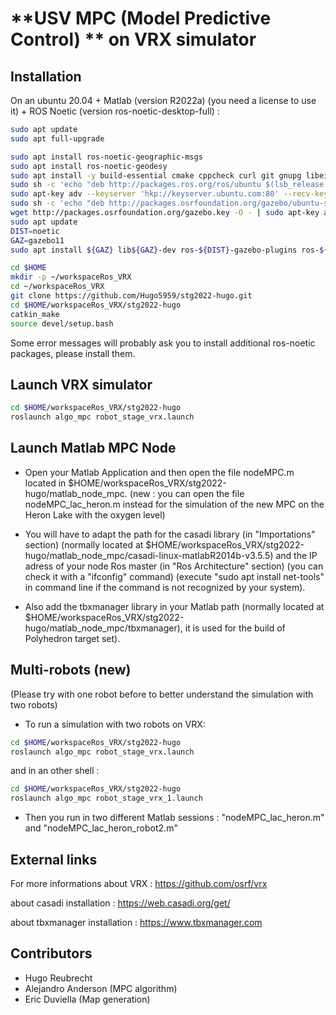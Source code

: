 # **USV MPC (Model Predictive Control) ** on VRX simulator


## Installation


On an ubuntu 20.04 + Matlab (version R2022a) (you need a license to use it) + ROS Noetic (version ros-noetic-desktop-full) :

``` bash
sudo apt update
sudo apt full-upgrade
```


``` bash
sudo apt install ros-noetic-geographic-msgs
sudo apt install ros-noetic-geodesy
sudo apt install -y build-essential cmake cppcheck curl git gnupg libeigen3-dev libgles2-mesa-dev lsb-release pkg-config protobuf-compiler qtbase5-dev python3-dbg python3-pip python3-venv ruby software-properties-common wget 
sudo sh -c 'echo "deb http://packages.ros.org/ros/ubuntu $(lsb_release -sc) main" > /etc/apt/sources.list.d/ros-latest.list'
sudo apt-key adv --keyserver 'hkp://keyserver.ubuntu.com:80' --recv-key C1CF6E31E6BADE8868B172B4F42ED6FBAB17C654
sudo sh -c 'echo "deb http://packages.osrfoundation.org/gazebo/ubuntu-stable `lsb_release -cs` main" > /etc/apt/sources.list.d/gazebo-stable.list'
wget http://packages.osrfoundation.org/gazebo.key -O - | sudo apt-key add -
sudo apt update
DIST=noetic
GAZ=gazebo11
sudo apt install ${GAZ} lib${GAZ}-dev ros-${DIST}-gazebo-plugins ros-${DIST}-gazebo-ros ros-${DIST}-hector-gazebo-plugins ros-${DIST}-joy ros-${DIST}-joy-teleop ros-${DIST}-key-teleop ros-${DIST}-robot-localization ros-${DIST}-robot-state-publisher ros-${DIST}-joint-state-publisher ros-${DIST}-rviz ros-${DIST}-ros-base ros-${DIST}-teleop-tools ros-${DIST}-teleop-twist-keyboard ros-${DIST}-velodyne-simulator ros-${DIST}-xacro ros-${DIST}-rqt ros-${DIST}-rqt-common-plugins
```


``` bash
cd $HOME
mkdir -p ~/workspaceRos_VRX
cd ~/workspaceRos_VRX
git clone https://github.com/Hugo5959/stg2022-hugo.git
cd $HOME/workspaceRos_VRX/stg2022-hugo
catkin_make
source devel/setup.bash
```
Some error messages will probably ask you to install additional ros-noetic packages, please install them.


## Launch VRX simulator

```bash
cd $HOME/workspaceRos_VRX/stg2022-hugo
roslaunch algo_mpc robot_stage_vrx.launch
```

## Launch Matlab MPC Node

- Open your Matlab Application and then open the file nodeMPC.m located in $HOME/workspaceRos_VRX/stg2022-hugo/matlab_node_mpc.
(new : you can open the file nodeMPC_lac_heron.m instead for the simulation of the new MPC on the Heron Lake with the oxygen level)

- You will have to adapt the path for the casadi library (in "Importations" section) (normally located at $HOME/workspaceRos_VRX/stg2022-hugo/matlab_node_mpc/casadi-linux-matlabR2014b-v3.5.5)  and the IP adress of your node Ros master (in "Ros Architecture" section) (you can check it with a "ifconfig" command) (execute "sudo apt install net-tools" in command line if the command is not recognized by your system).

- Also add the tbxmanager library in your Matlab path (normally located at $HOME/workspaceRos_VRX/stg2022-hugo/matlab_node_mpc/tbxmanager), it is used for the build of Polyhedron target set).

## Multi-robots (new)

(Please try with one robot before to better understand the simulation with two robots)

- To run a simulation with two robots on VRX:

```bash
cd $HOME/workspaceRos_VRX/stg2022-hugo
roslaunch algo_mpc robot_stage_vrx.launch
```
and in an other shell : 

```bash
cd $HOME/workspaceRos_VRX/stg2022-hugo
roslaunch algo_mpc robot_stage_vrx_1.launch
```

- Then you run in two different Matlab sessions : "nodeMPC_lac_heron.m" and "nodeMPC_lac_heron_robot2.m"

## External links

For more informations about VRX : https://github.com/osrf/vrx

about casadi installation : https://web.casadi.org/get/

about tbxmanager installation : https://www.tbxmanager.com

## Contributors

- Hugo Reubrecht
- Alejandro Anderson (MPC algorithm)
- Eric Duviella (Map generation)
